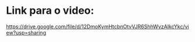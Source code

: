 # Link para o video:
https://drive.google.com/file/d/12DmoKymHtcbnOtvVJR6ShhWvzAIkcYkc/view?usp=sharing